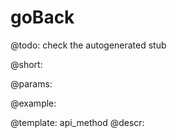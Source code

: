 goBack
=============


@todo:
	check the autogenerated stub

@short:
	

@params:





@example:

@template:	api_method
@descr:

